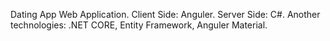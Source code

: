 Dating App Web Application.
Client Side: Anguler.
Server Side: C#.
Another technologies: .NET CORE, Entity Framework, Anguler Material.

